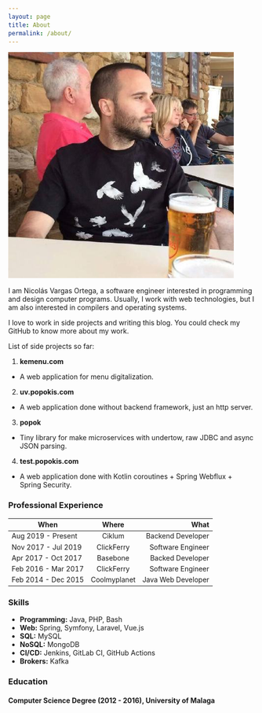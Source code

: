 ```yaml
---
layout: page
title: About
permalink: /about/
---
```

![Nicolas Vargas Ortega](/assets/nico_perfil.jpeg)

I am Nicolás Vargas Ortega, a software engineer interested in programming and design computer programs. Usually, 
I work with web technologies, but I am also interested in compilers and operating systems.

I love to work in side projects and writing this blog. You could check my GitHub to know more about my work.

List of side projects so far:

1. **kemenu.com**
  * A web application for menu digitalization.
2. **uv.popokis.com**
  * A web application done without backend framework, just an http server.
3. **popok**
  * Tiny library for make microservices with undertow, raw JDBC and async JSON parsing.
4. **test.popokis.com**
  * A web application done with Kotlin coroutines + Spring Webflux + Spring Security.
### Professional Experience

| When     |      Where      |  What |
|----------|:-------------:|------:|
| Aug 2019 - Present | Ciklum | Backend Developer |
| Nov 2017 - Jul 2019 | ClickFerry | Software Engineer |
| Apr 2017 - Oct 2017 | Basebone | Backed Developer |
| Feb 2016 - Mar 2017 | ClickFerry | Software Engineer |
| Feb 2014 - Dec 2015 | Coolmyplanet | Java Web Developer |

### Skills

* **Programming:** Java, PHP, Bash
* **Web:** Spring, Symfony, Laravel, Vue.js
* **SQL:** MySQL
* **NoSQL:** MongoDB
* **CI/CD:** Jenkins, GitLab CI, GitHub Actions
* **Brokers:** Kafka

### Education

#### Computer Science Degree (2012 - 2016), University of Malaga